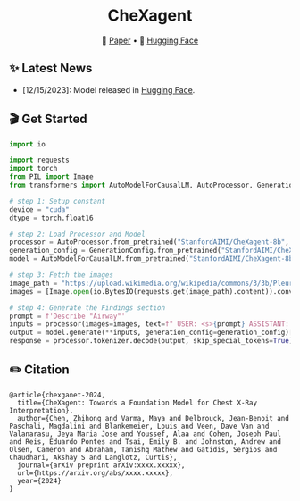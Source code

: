 <!-- markdownlint-disable first-line-h1 -->
<!-- markdownlint-disable html -->

<div align="center">
<h1>
  CheXagent
</h1>
</div>

<p align="center">
📝 <a href="https://arxiv.org/" target="_blank">Paper</a> • 🤗 <a href="https://huggingface.co/StanfordAIMI/CheXagent-8b/" target="_blank">Hugging Face</a>
</p>

<div align="center">
</div>

## ✨ Latest News

- [12/15/2023]: Model released in [Hugging Face](https://huggingface.co/StanfordAIMI/CheXagent-8b/).

## 🎬 Get Started

```python
import io

import requests
import torch
from PIL import Image
from transformers import AutoModelForCausalLM, AutoProcessor, GenerationConfig

# step 1: Setup constant
device = "cuda"
dtype = torch.float16

# step 2: Load Processor and Model
processor = AutoProcessor.from_pretrained("StanfordAIMI/CheXagent-8b", trust_remote_code=True)
generation_config = GenerationConfig.from_pretrained("StanfordAIMI/CheXagent-8b")
model = AutoModelForCausalLM.from_pretrained("StanfordAIMI/CheXagent-8b", torch_dtype=dtype, trust_remote_code=True)

# step 3: Fetch the images
image_path = "https://upload.wikimedia.org/wikipedia/commons/3/3b/Pleural_effusion-Metastatic_breast_carcinoma_Case_166_%285477628658%29.jpg"
images = [Image.open(io.BytesIO(requests.get(image_path).content)).convert("RGB")]

# step 4: Generate the Findings section
prompt = f'Describe "Airway"'
inputs = processor(images=images, text=f" USER: <s>{prompt} ASSISTANT: <s>", return_tensors="pt").to(device=device, dtype=dtype)
output = model.generate(**inputs, generation_config=generation_config)[0]
response = processor.tokenizer.decode(output, skip_special_tokens=True)
```

## ✏️ Citation

```
@article{chexganet-2024,
  title={CheXagent: Towards a Foundation Model for Chest X-Ray Interpretation},
  author={Chen, Zhihong and Varma, Maya and Delbrouck, Jean-Benoit and Paschali, Magdalini and Blankemeier, Louis and Veen, Dave Van and Valanarasu, Jeya Maria Jose and Youssef, Alaa and Cohen, Joseph Paul and Reis, Eduardo Pontes and Tsai, Emily B. and Johnston, Andrew and Olsen, Cameron and Abraham, Tanishq Mathew and Gatidis, Sergios and Chaudhari, Akshay S and Langlotz, Curtis},
  journal={arXiv preprint arXiv:xxxx.xxxxx},
  url={https://arxiv.org/abs/xxxx.xxxxx},
  year={2024}
}
```

